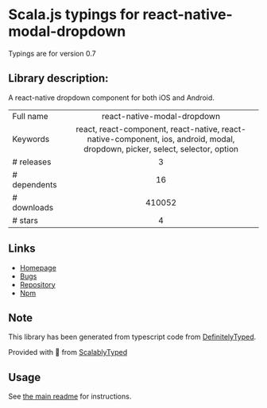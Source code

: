 
# Scala.js typings for react-native-modal-dropdown

Typings are for version 0.7

## Library description:
A react-native dropdown component for both iOS and Android.

|                    |                 |
| ------------------ | :-------------: |
| Full name          | react-native-modal-dropdown |
| Keywords           | react, react-component, react-native, react-native-component, ios, android, modal, dropdown, picker, select, selector, option |
| # releases         | 3 |
| # dependents       | 16 |
| # downloads        | 410052 |
| # stars            | 4 |

## Links
- [Homepage](https://github.com/siemiatj/react-native-modal-dropdown)
- [Bugs](https://github.com/siemiatj/react-native-modal-dropdown/issues)
- [Repository](https://github.com/siemiatj/react-native-modal-dropdown)
- [Npm](https://www.npmjs.com/package/react-native-modal-dropdown)
    


## Note
This library has been generated from typescript code from [DefinitelyTyped](https://definitelytyped.org).

Provided with :purple_heart: from [ScalablyTyped](https://github.com/oyvindberg/ScalablyTyped)

## Usage
See [the main readme](../../readme.md) for instructions.


